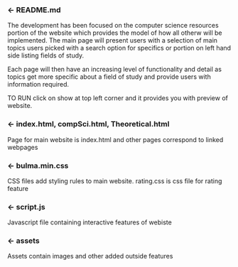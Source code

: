 ### ← README.md

The development has been focused on the computer science resources portion of the website which provides 
the model of how all otherw will be implemented. The main page will present users with a selection of main 
topics users picked with a search option for specifics or portion on left hand side listing fields of study.

Each page will then have an increasing level of functionality and detail as topics get more specific about 
a field of study and provide users with information required. 

TO RUN click on show at top left corner and it provides you with preview of website. 

### ← index.html, compSci.html, Theoretical.html

Page for main website is index.html and other pages correspond to linked webpages  

### ← bulma.min.css

CSS files add styling rules to main website. rating.css is css file for rating feature

### ← script.js

Javascript file containing interactive features of webiste

### ← assets

Assets contain images and other added outside features